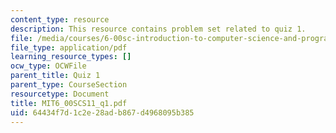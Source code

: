 ```yaml
---
content_type: resource
description: This resource contains problem set related to quiz 1.
file: /media/courses/6-00sc-introduction-to-computer-science-and-programming-spring-2011/64434f7d1c2e28adb867d4968095b385_MIT6_00SCS11_q1.pdf
file_type: application/pdf
learning_resource_types: []
ocw_type: OCWFile
parent_title: Quiz 1
parent_type: CourseSection
resourcetype: Document
title: MIT6_00SCS11_q1.pdf
uid: 64434f7d-1c2e-28ad-b867-d4968095b385
---
```

